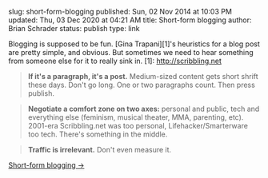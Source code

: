 slug: short-form-blogging
published: Sun, 02 Nov 2014 at 10:03 PM
updated: Thu, 03 Dec 2020 at 04:21 AM
title: Short-form blogging
author: Brian Schrader
status: publish
type: link

Blogging is supposed to be fun. [Gina Trapani][1]'s heuristics for a blog post are pretty simple, and obvious. But sometimes we need to hear something from someone else for it to really sink in.
[1]: http://scribbling.net

> <b>If it's a paragraph, it's a post.</b> Medium-sized content gets short shrift these days. Don't go long. One or two paragraphs count. Then press publish.

> <b>Negotiate a comfort zone on two axes:</b> personal and public, tech and everything else (feminism, musical theater, MMA, parenting, etc). 2001-era Scribbling.net was too personal, Lifehacker/Smarterware too tech. There's something in the middle.

> <b>Traffic is irrelevant.</b> Don't even measure it.

[Short-form blogging &#8594;](http://scribbling.net/2014/10/16/short-form-blogging/)